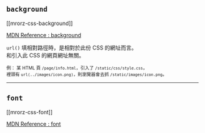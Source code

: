 `background`
------------

[[mrorz-css-background]]

[MDN Reference : background](https://developer.mozilla.org/en/CSS/background)

`url()` 填相對路徑時，是相對於此份 CSS 的網址而言。<br>和引入此 CSS 的網頁網址無關。

<small class="fragment">例： 某 HTML 頁 `/page/info.html`，引入了 `/static/css/style.css`，<br>
裡頭有 `url(../images/icon.png)`，則瀏覽器會去抓 `/static/images/icon.png`。</small>

---

`font`
------

[[mrorz-css-font]]

[MDN Reference : font](https://developer.mozilla.org/en/CSS/font)
